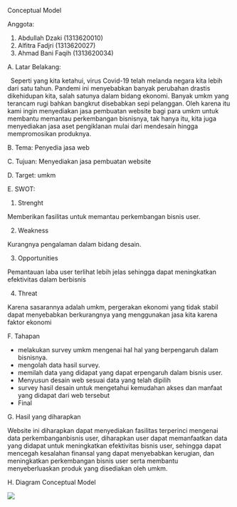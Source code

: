 ﻿Conceptual Model

Anggota:

1. Abdullah Dzaki (1313620010)
2. Alfitra Fadjri (1313620027)
3. Ahmad Bani Faqih (1313620034)

A. Latar Belakang:

` `Seperti yang kita ketahui, virus Covid-19 telah melanda negara kita lebih dari satu tahun. Pandemi ini menyebabkan banyak perubahan drastis dikehidupan kita, salah satunya dalam bidang ekonomi. Banyak umkm yang terancam rugi bahkan bangkrut disebabkan sepi pelanggan. Oleh karena itu kami ingin menyediakan jasa pembuatan website bagi para umkm untuk membantu memantau perkembangan bisnisnya, tak hanya itu, kita juga menyediakan jasa aset pengiklanan mulai dari mendesain hingga mempromosikan produknya.

B. Tema: Penyedia jasa web

C. Tujuan: Menyediakan jasa pembuatan website

D. Target:  umkm

E. SWOT:
1. Strenght

Memberikan fasilitas untuk memantau perkembangan bisnis user.

2. Weakness

Kurangnya pengalaman dalam bidang desain.

3. Opportunities

Pemantauan laba user terlihat lebih jelas sehingga dapat meningkatkan efektivitas dalam berbisnis

4. Threat

Karena sasarannya adalah umkm, pergerakan ekonomi yang tidak stabil dapat menyebabkan berkurangnya yang menggunakan jasa kita karena faktor ekonomi

F. Tahapan
- melakukan survey umkm mengenai hal hal yang berpengaruh dalam bisnisnya.
- mengolah data hasil survey.
- memilah data yang didapat yang dapat erpengaruh dalam bisnis user.
- Menyusun desain web sesuai data yang telah dipilih
- survey hasil desain untuk mengetahui kemudahan akses dan manfaat yang didapat dari web tersebut
- Final 

G. Hasil yang diharapkan

Website ini diharapkan dapat menyediakan fasilitas terperinci mengenai data perkembanganbisnis user, diharapkan user dapat memanfaatkan data yang didapat untuk meningkatkan efektivitas bisnis user, sehingga dapat mencegah kesalahan finansal  yang dapat menyebabkan kerugian, dan meningkatkan perkembangan bisnis user serta membantu menyeberluaskan produk yang disediakan oleh umkm.

H. Diagram Conceptual Model

![](Aspose.Words.4341ac31-e963-4670-b8d2-6c54f3034f9b.001.jpeg)
